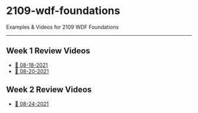 # 2109-wdf-foundations

Examples & Videos for 2109 WDF Foundations

---

## Week 1 Review Videos

- [📓 08-18-2021](https://youtu.be/5MIZTQckGbY)
- [📓 08-20-2021](https://youtu.be/VdX2uvsqcsA)

## Week 2 Review Videos

- [📓 08-24-2021](https://youtu.be/ahPntoSt36o)